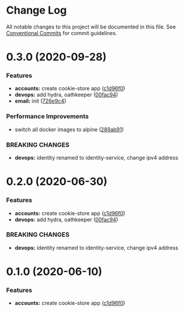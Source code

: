 # Change Log

All notable changes to this project will be documented in this file.
See [Conventional Commits](https://conventionalcommits.org) for commit guidelines.

# 0.3.0 (2020-09-28)

### Features

- **accounts:** create cookie-store app ([c1d96f0](https://github.com/Atlantis-Lab/serenity/commit/c1d96f0d81a4813fe289ad90a7a85118b93be280))
- **devops:** add hydra, oathkeeper ([00fac94](https://github.com/Atlantis-Lab/serenity/commit/00fac9460c29bb39caffc1c0e59b5adda401a903))
- **email:** init ([726e9c4](https://github.com/Atlantis-Lab/serenity/commit/726e9c49a5c82ee1497bf070d42b11aed35708e9))

### Performance Improvements

- switch all docker images to alpine ([289ab91](https://github.com/Atlantis-Lab/serenity/commit/289ab911e1c66ba32e4a10a9e9b1f5dcc2307767))

### BREAKING CHANGES

- **devops:** identity renamed to identity-service, change ipv4 address

# 0.2.0 (2020-06-30)

### Features

- **accounts:** create cookie-store app ([c1d96f0](https://github.com/atlantisunited/serenity/commit/c1d96f0d81a4813fe289ad90a7a85118b93be280))
- **devops:** add hydra, oathkeeper ([00fac94](https://github.com/atlantisunited/serenity/commit/00fac9460c29bb39caffc1c0e59b5adda401a903))

### BREAKING CHANGES

- **devops:** identity renamed to identity-service, change ipv4 address

# 0.1.0 (2020-06-10)

### Features

- **accounts:** create cookie-store app ([c1d96f0](https://github.com/atlantisunited/serenity/commit/c1d96f0d81a4813fe289ad90a7a85118b93be280))
